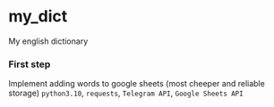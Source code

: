 # my_dict
My english dictionary

### First step
Implement adding words to google sheets (most cheeper and reliable storage)
`python3.10`, `requests`, `Telegram API`, `Google Sheets API`
